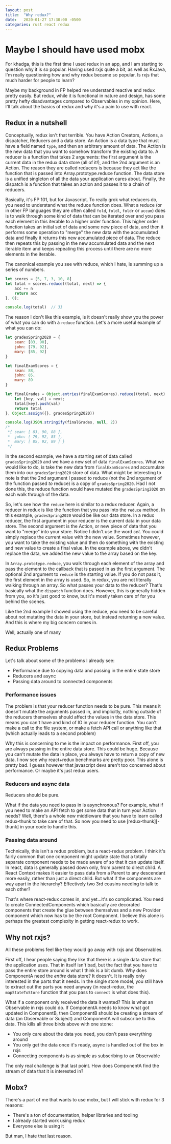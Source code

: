 ```yaml
---
layout: post
title:  "Why redux?"
date:   2020-01-27 17:30:00 -0500
categories: rust react redux
---
```


# Maybe I should have used mobx

For khadga, this is the first time I used redux in an app, and I am starting to question why it is
so popular.  Having used rxjs quite a bit, as well as RxJava, I'm really questioning how and why
redux became so popular.  Is rxjs that much harder for people to learn?

Maybe my background in FP helped me understand reactive and redux pretty easily.  But redux, while
it is functional in nature and design, has some pretty hefty disadvantages compared to Observables
in my opinion.  Here, I'll talk about the basics of redux and why it's a pain to use with react.

## Redux in a nutshell

Conceptually, redux isn't that terrible.  You have Action Creators, Actions, a dispatcher, Reducers
and a data store.  An Action is a data type that must have a field named `type`, and then an
arbitrary amount of data.  The Action is the new data that you want to somehow transform the
existing data to.  A reducer is a function that takes 2 arguments: the first argument is the
current data in the redux data store (all of it!), and the 2nd argument is an Action.  The reason
they are called reducers is because they act like the function that is passed into
Array.prototype.reduce function.  The data store is a unified singleton of all the data your
application cares about.  Finally, the dispatch is a function that takes an action and passes it to
a chain of reducers.

Basically, it's FP 101, but for Javascript.  To really grok what reducers do, you need to understand
what the reduce function does.  What a reduce (or in other FP languages they are often called
`fold`, `foldl`, `foldr` or `accum`) does is to walk through some kind of data that can be iterated
over and you pass each element in this iterable to a higher order function.  This higher order
function takes an initial set of data and some new piece of data, and then it performs some
operation to "merge" the new data with the accumulated data and finally it returns this new
accumulated piece of data.  The reduce then repeats this by passing in the new accumulated data and
the next iterable item and keeps repeating this process until there are no more elements in the
iterable.

The canonical example you see with reduce, which I hate, is summing up a series of numbers.

```javascript
let scores = [5, 7, 3, 10, 8]
let total = scores.reduce((total, next) => {
	acc += n
	return acc
}, 0);

console.log(total)  // 33
```

The reason I don't like this example, is it doesn't really show you the power of what you can do
with a `reduce` function.  Let's a more useful example of what you can do:

```javascript
let gradesSpring2020 = {
	sean: [83, 90],
	john: [79, 92],
	mary: [85, 92]
}

let finalExamScores = {
	sean: 88,
	john: 85,
	mary: 89
}

let finalGrades = Object.entries(finalExamScores).reduce((total, next) => {
	let [key, val] = next;
	total[key].push(val)
	return total
}, Object.assign({}, gradesSpring2020))

console.log(JSON.stringify(finalGrades, null, 2))
/*
 *{ sean: [ 83, 90, 88 ],
 *  john: [ 79, 92, 85 ],
 *  mary: [ 85, 92, 89 ] }
 */
```

In the second example, we have a starting set of data called `gradesSpring2020` and we have a new
set of data `finalExamScores`.  What we would like to do, is take the new data from
`finalExamScores` and accumulate them into our `gradesSpring2020` store of data.  What might be
interesting to note is that the 2nd argument I passed to reduce (not the 2nd argument of the
function passed _to_ reduce) is a copy of `gradesSpring2020`.  Had I not done this, the reduce
function would have mutated the `gradesSpring2020` on each walk through of the data.

So, let's see how the `reduce` here is similar to a redux reducer.  Again, a reducer in redux is
like the function that you pass into the `reduce` method.  In this example, `gradesSpring2020` would
be like our data store.  In a redux reducer, the first argument in your reducer is the current data
in your data store.  The second argument is the Action, or new piece of data that you want to
"merge" into your store.  Notice I didn't use the word _set_.  You could simply replace the current
value with the new value.  Sometimes however, you want to take the existing value and then do
something with the existing and new value to create a final value.  In the example above, we didn't
replace the data, we added the new value to the array based on the key.

In `Array.prototype.reduce`, you walk through each element of the array and pass the element to the
callback that is passed in as the first argument.  The optional 2nd argument to `reduce` is the
starting value.  If you do not pass it, the first element in the array is used.  So, in redux, you
are not literally walking through an array.  So what passes your data to the reducer?  That's
basically what the `dispatch` function does.  However, this is generally hidden from you, so it's
just good to know, but it's mostly taken care of for you behind the scenes.

Like the 2nd example I showed using the reduce, you need to be careful about not mutating the data
in your store, but instead returning a new value.  And this is where my big concern comes in.

Well, actually one of many

## Redux Problems

Let's talk about some of the problems I already see:

- Performance due to copying data and passing in the entire state store
- Reducers and async
- Passing data around to connected components

### Performance issues

The problem is that your reducer function needs to be pure.  This means it doesn't mutate the
arguments passed in, and implicitly, nothing outside of the reducers themselves should affect the
values in the data store.  This means you can't have and kind of IO in your reducer function.  You
can't make a call to the file system, or make a fetch API call or anything like that (which actually
leads to a second problem)

Why this is concerning to me is the impact on performance.  First off, you are always passing in the
entire data store.  This could be huge.  Because you can't mutate the data in place, you always have
to return a copy of new data.  I now see why react+redux benchmarks are pretty poor.  This alone is
pretty bad.  I guess however that javascript devs aren't too concerned about performance.  Or maybe
it's just redux users.

### Reducers and async data

Reducers should be pure.

What if the data you need to pass in is asynchronous?  For example, what if you need to make an API
fetch to get some data that in turn your Action needs? Well, there's a whole new middleware that you
have to learn called redux-thunk to take care of that.  So now you need to use [redux-thunk][-thunk]
in your code to handle this.

### Passing data around

Technically, this isn't a redux problem, but a react-redux problem.  I think it's fairly common that
one component might update state that a totally separate component needs to be made aware of so that
it can update itself.  In react, data is generally passed down only, from parent to direct child.  A
React Context makes it easier to pass data from a Parent to any descendant more easily, rather than
just a direct child.  But what if the components are way apart in the hierarchy?  Effectively two
3rd cousins needing to talk to each other?

That's where react-redux comes in, and yet...it's so complicated.  You need to create
ConnectedComponents which basically are decorated components that create the glue between themselves
and a new Provider component which now has to be the root Component.  I believe this alone is
perhaps the greatest complexity in getting react-redux to work.

## Why not rxjs?

All these problems feel like they would go away with rxjs and Observables.

First off, I hear people saying they like that there is a single data store that the application
uses.  That in itself isn't bad, but the fact that you have to pass the entire store around is what
I think is a bit dumb.  Why does ComponentA need the _entire_ data store?  It doesn't.  It is really
only interested in the parts that it needs.  In the single store model, you still have to extract
out the parts you need anyway (in react-redux, the `mapStateToStore` function that you pass to
`connect` is what does this).

What if a component only received the data it wanted?  This is what an Observable in rxjs could do.
If ComponentA needs to know what got updated in ComponentB, then ComponentB should be creating a
stream of data (an Observable or Subject) and ComponentA will subscribe to this data.  This kills
all three birds above with one stone:

- You only care about the data you need, you don't pass everything around
- You only get the data once it's ready, async is handled out of the box in rxjs
- Connecting components is as simple as subscribing to an Observable

The only real challenge is that last point.  How does ComponentA find the stream of data that it is
interested in?

## Mobx?

There's a part of me that wants to use mobx, but I will stick with redux for 3 reasons:

- There's a ton of documentation, helper libraries and tooling
- I already started work using redux
- Everyone else is using it

But man, I hate that last reason.